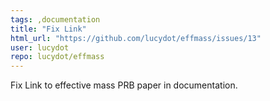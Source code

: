 ```yaml
---
tags: ,documentation
title: "Fix Link"
html_url: "https://github.com/lucydot/effmass/issues/13"
user: lucydot
repo: lucydot/effmass
---
```


Fix Link to effective mass PRB paper in documentation.